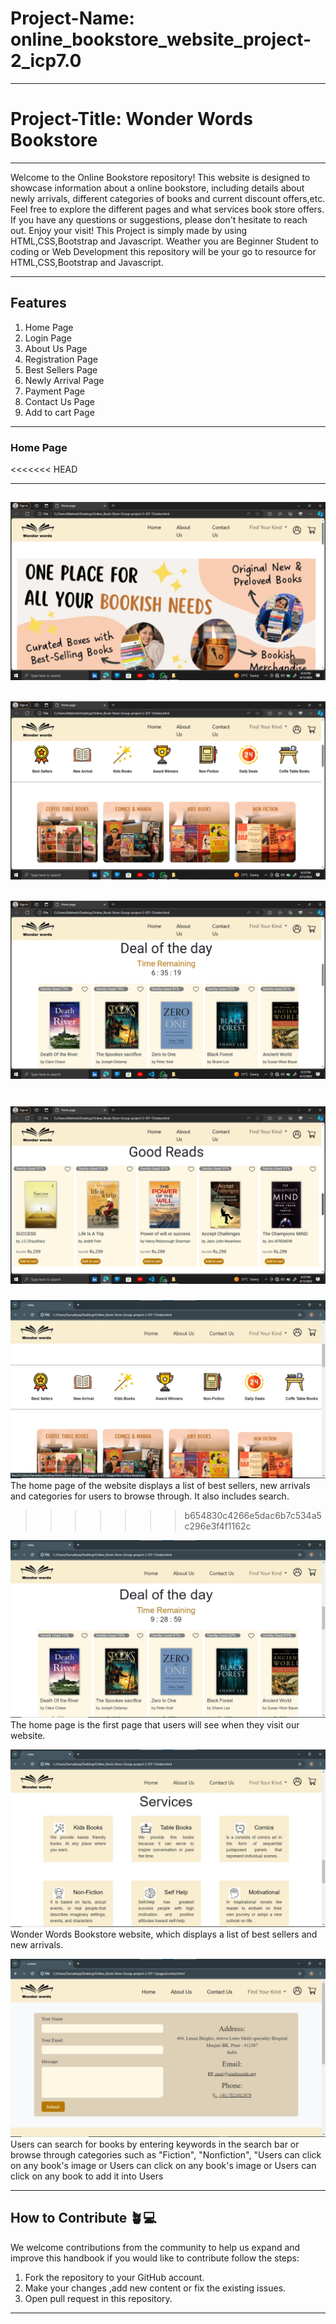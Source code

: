 # Project-Name: online_bookstore_website_project-2_icp7.0

---
# Project-Title: Wonder Words Bookstore

---
Welcome to the Online Bookstore repository! This website is designed to showcase information about a online bookstore, including details about newly arrivals, different categories of books and current discount offers,etc. Feel free to explore the different pages and what services book store offers. If you have any questions or suggestions, please don't hesitate to reach out. Enjoy your visit!
This Project is simply made by using HTML,CSS,Bootstrap and Javascript. Weather you are Beginner Student to coding or Web Development this repository will be your go to resource for HTML,CSS,Bootstrap and Javascript.

---
## Features
1. Home Page
2. Login Page
3. About Us Page
4. Registration Page
5. Best Sellers Page
6. Newly Arrival Page
7. Payment Page
8. Contact Us Page
9. Add to cart Page
---
### Home Page
<<<<<<< HEAD



---
![Home Page](./images/README.md/Screenshot%20(362).png)
---
![Home Page](./images/README.md/Screenshot%20(363).png)
---
![Home Page](./images/README.md/Screenshot%20(364).png)
---
![Home Page](./images/README.md/Screenshot%20(365).png)
=======
![Home Page](./images/Readme/Screenshot1.jpg)
The home page of the website displays a list of best sellers, new arrivals and categories for users to browse through. It also includes search.
>>>>>>> b654830c4266e5dac6b7c534a5c296e3f4f1162c

![Home Page](./images/Readme/Scrrenshot2.jpg)
The home page is the first page that users will see when they visit our website. 

![Home Page](./images/Readme/Scrrenshot3.jpg)
Wonder Words Bookstore website, which displays a list of best sellers and new arrivals.

![Home Page](./images/Readme/Screenshot4.jpg)
Users can search for books by entering keywords in the search bar or browse through categories such as "Fiction", "Nonfiction", "Users can click on any book's image or Users can click on any book's image or Users can click on any book to add it into Users 



---

## How to Contribute 🪴💻

We welcome contributions from the community to help us expand and improve this handbook if you would like to contribute follow the steps:

1. Fork the repository to your GitHub account.
2. Make your changes ,add new content or fix the existing issues.
3. Open pull request in this repository.

---


